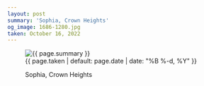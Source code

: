 ```yaml
---
layout: post
summary: 'Sophia, Crown Heights'
og_image: 1686-1280.jpg
taken: October 16, 2022
---
```


<figure class="post">
<img alt="{{ page.summary }}" sizes="(min-width: 700px) 50vw, calc(100vw - 2rem)" src="{{ site.assets_url }}/1686-640.jpg" srcset="{{ site.assets_url }}/1686-320.jpg 320w, {{ site.assets_url }}/1686-640.jpg 640w, {{ site.assets_url }}/1686-960.jpg 960w, {{ site.assets_url }}/1686-1280.jpg 1280w"/>
<figcaption>
<time>{{ page.taken | default: page.date | date: "%B %-d, %Y" }}</time>
<p>Sophia, Crown Heights</p>
</figcaption>
</figure>
